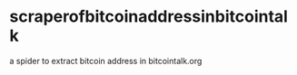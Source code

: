scraperofbitcoinaddressinbitcointalk
====================================

a spider to extract bitcoin address in bitcointalk.org
